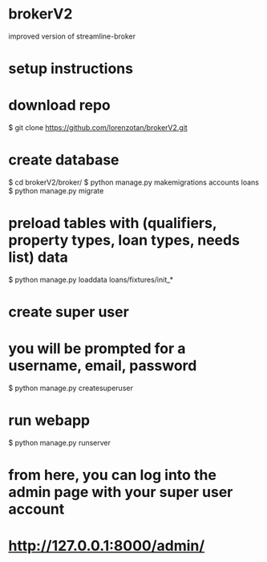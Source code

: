# brokerV2
improved version of streamline-broker

# setup instructions
# download repo
$ git clone https://github.com/lorenzotan/brokerV2.git


# create database
$ cd brokerV2/broker/
$ python manage.py makemigrations accounts loans
$ python manage.py migrate


# preload tables with (qualifiers, property types, loan types, needs list) data
$ python manage.py loaddata loans/fixtures/init_*


# create super user
# you will be prompted for a username, email, password
$ python manage.py createsuperuser


# run webapp
$ python manage.py runserver


# from here, you can log into the admin page with your super user account
# http://127.0.0.1:8000/admin/
